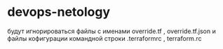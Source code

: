 # devops-netology
будут игнорироваться файлы с именами override.tf , override.tf.json и файлы кофигурации командной строки .terraformrc , terraform.rc
